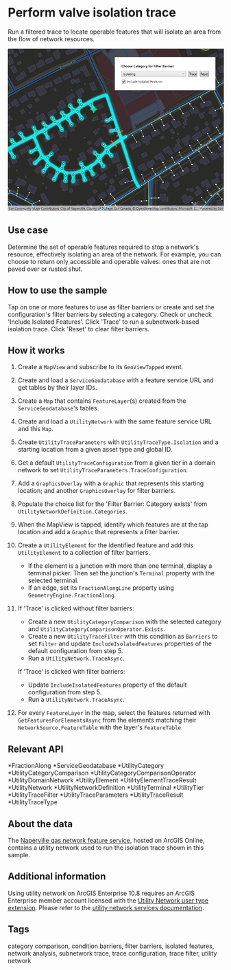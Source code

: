 # Perform valve isolation trace

Run a filtered trace to locate operable features that will isolate an area from the flow of network resources.

![Image of a utility network with an isolation trace applied to it](PerformValveIsolationTrace.jpg)

## Use case

Determine the set of operable features required to stop a network's resource, effectively isolating an area of the network. For example, you can choose to return only accessible and operable valves: ones that are not paved over or rusted shut.

## How to use the sample

Tap on one or more features to use as filter barriers or create and set the configuration's filter barriers by selecting a category. Check or uncheck 'Include Isolated Features'. Click 'Trace' to run a subnetwork-based isolation trace. Click 'Reset' to clear filter barriers.

## How it works

1. Create a `MapView` and subscribe to its `GeoViewTapped` event.
2. Create and load a `ServiceGeodatabase` with a feature service URL and get tables by their layer IDs.
3. Create a `Map` that contains `FeatureLayer`(s) created from the `ServiceGeodatabase`'s tables.
4. Create and load a `UtilityNetwork` with the same feature service URL and this `Map`.
5. Create `UtilityTraceParameters` with `UtilityTraceType.Isolation` and a starting location from a given asset type and global ID.
6. Get a default `UtilityTraceConfiguration` from a given tier in a domain network to set `UtilityTraceParameters.TraceConfiguration`.
7. Add a `GraphicsOverlay` with a `Graphic` that represents this starting location; and another `GraphicsOverlay` for filter barriers.
8. Populate the choice list for the 'Filter Barrier: Category exists' from `UtilityNetworkDefinition.Categories`.
9. When the MapView is tapped, identify which features are at the tap location and add a `Graphic` that represents a filter barrier.
10. Create a `UtilityElement` for the identified feature and add this `UtilityElement` to a collection of filter barriers.
      - If the element is a junction with more than one terminal, display a terminal picker. Then set the junction's `Terminal` property with the selected terminal.
      - If an edge, set its `FractionAlongLine` property using `GeometryEngine.FractionAlong`.  
11. If 'Trace' is clicked without filter barriers:
      - Create a new `UtilityCategoryComparison` with the selected category and `UtilityCategoryComparisonOperator.Exists`.
      - Create a new `UtilityTraceFilter` with this condition as `Barriers` to set `Filter` and update `IncludeIsolatedFeatures` properties of the default configuration from step 5.
      - Run a `UtilityNetwork.TraceAsync`.
  
    If 'Trace' is clicked with filter barriers:
      - Update `IncludeIsolatedFeatures` property of the default configuration from step 5.
      - Run a `UtilityNetwork.TraceAsync`.
12. For every `FeatureLayer` in the map, select the features returned with `GetFeaturesForElementsAsync` from the elements matching their `NetworkSource.FeatureTable` with the layer's `FeatureTable`.

## Relevant API

*FractionAlong
*ServiceGeodatabase
*UtilityCategory
*UtilityCategoryComparison
*UtilityCategoryComparisonOperator
*UtilityDomainNetwork
*UtilityElement
*UtilityElementTraceResult
*UtilityNetwork
*UtilityNetworkDefinition
*UtilityTerminal
*UtilityTier
*UtilityTraceFilter
*UtilityTraceParameters
*UtilityTraceResult
*UtilityTraceType

## About the data

The [Naperville gas network feature service](https://sampleserver7.arcgisonline.com/arcgis/rest/services/UtilityNetwork/NapervilleGas/FeatureServer), hosted on ArcGIS Online, contains a utility network used to run the isolation trace shown in this sample.

## Additional information

Using utility network on ArcGIS Enterprise 10.8 requires an ArcGIS Enterprise member account licensed with the [Utility Network user type extension](https://enterprise.arcgis.com/en/portal/latest/administer/windows/license-user-type-extensions.htm#ESRI_SECTION1_41D78AD9691B42E0A8C227C113C0C0BF). Please refer to the [utility network services documentation](https://enterprise.arcgis.com/en/server/latest/publish-services/windows/utility-network-services.htm).

## Tags

category comparison, condition barriers, filter barriers, isolated features, network analysis, subnetwork trace, trace configuration, trace filter, utility network
